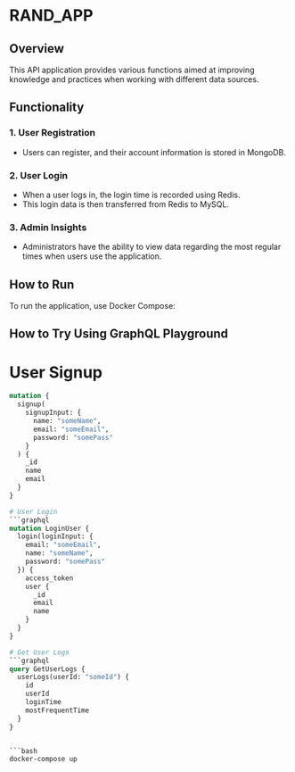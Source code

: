 # RAND_APP

## Overview

This API application provides various functions aimed at improving knowledge and practices when working with different data sources.

## Functionality

### 1. User Registration

- Users can register, and their account information is stored in MongoDB.

### 2. User Login

- When a user logs in, the login time is recorded using Redis.
- This login data is then transferred from Redis to MySQL.

### 3. Admin Insights

- Administrators have the ability to view data regarding the most regular times when users use the application.

## How to Run

To run the application, use Docker Compose:

## How to Try Using GraphQL Playground

# User Signup
```graphql
mutation {
  signup(
    signupInput: {
      name: "someName",
      email: "someEmail",
      password: "somePass"
    }
  ) {
    _id
    name
    email
  }
}

# User Login
```graphql
mutation LoginUser {
  login(loginInput: {
    email: "someEmail",
    name: "someName",
    password: "somePass"
  }) {
    access_token
    user {
      _id
      email
      name
    }
  }
}

# Get User Logs
```graphql
query GetUserLogs {
  userLogs(userId: "someId") {
    id
    userId
    loginTime
    mostFrequentTime
  }
}


```bash
docker-compose up

